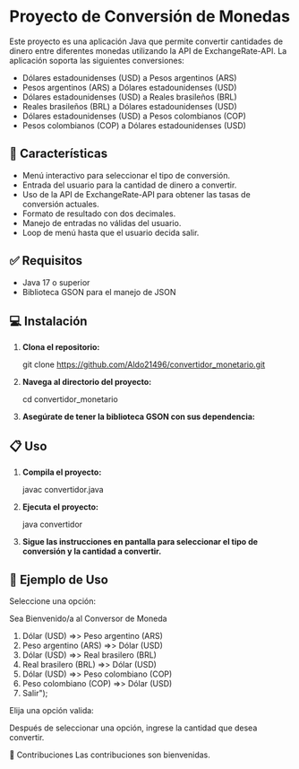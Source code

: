 # Proyecto de Conversión de Monedas

Este proyecto es una aplicación Java que permite convertir cantidades de dinero entre diferentes monedas utilizando la API de ExchangeRate-API. La aplicación soporta las siguientes conversiones:

- Dólares estadounidenses (USD) a Pesos argentinos (ARS)
- Pesos argentinos (ARS) a Dólares estadounidenses (USD)
- Dólares estadounidenses (USD) a Reales brasileños (BRL)
- Reales brasileños (BRL) a Dólares estadounidenses (USD)
- Dólares estadounidenses (USD) a Pesos colombianos (COP)
- Pesos colombianos (COP) a Dólares estadounidenses (USD)

## 🚀 Características

- Menú interactivo para seleccionar el tipo de conversión.
- Entrada del usuario para la cantidad de dinero a convertir.
- Uso de la API de ExchangeRate-API para obtener las tasas de conversión actuales.
- Formato de resultado con dos decimales.
- Manejo de entradas no válidas del usuario.
- Loop de menú hasta que el usuario decida salir.

## ✅ Requisitos

- Java 17 o superior
- Biblioteca GSON para el manejo de JSON

## 💻 Instalación

1. **Clona el repositorio:**
    
    git clone https://github.com/Aldo21496/convertidor_monetario.git

    

2. **Navega al directorio del proyecto:**
    
    cd convertidor_monetario
    
3. **Asegúrate de tener la biblioteca GSON con sus dependencia:**
    

## 📋 Uso

1. **Compila el proyecto:**
    
    javac convertidor.java
    

2. **Ejecuta el proyecto:**
    
    java convertidor
    

3. **Sigue las instrucciones en pantalla para seleccionar el tipo de conversión y la cantidad a convertir.**

## 📝 Ejemplo de Uso

Seleccione una opción:

Sea Bienvenido/a al Conversor de Moneda

1) Dólar (USD) =>> Peso argentino (ARS)
2) Peso argentino (ARS) =>> Dólar (USD)
3) Dólar (USD) =>> Real brasilero (BRL)
4) Real brasilero (BRL) =>> Dólar (USD)
5) Dólar (USD) =>> Peso colombiano (COP)
6) Peso colombiano (COP) =>> Dólar (USD)
0) Salir");

Elija una opción valida: 

Después de seleccionar una opción, ingrese la cantidad que desea convertir.



🤝 Contribuciones
Las contribuciones son bienvenidas.
